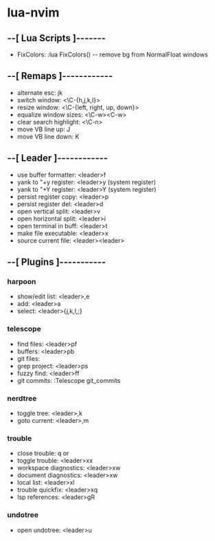 # lua-nvim

## --[ Lua Scripts ]-------

- FixColors:  :lua FixColors() -- remove bg from NormalFloat windows

## --[ Remaps ]------------

- alternate esc:          jk
- switch window:          <\C-{h,j,k,l}\>
- resize window:          <\C-{left, right, up, down}\>
- equalize window sizes:  <\C-w\><C-w\>
- clear search highlight: <\C-n\>
- move VB line up:        J
- move VB line down:      K

## --[ Leader ]------------

- use buffer formatter:   \<leader\>f
- yank to "+y register:   \<leader\>y (system register)
- yank to "+Y register:   \<leader\>Y (system register)
- persist register copy:  \<leader\>p
- persist register del:   \<leader\>d
- open vertical split:    \<leader\>v
- open horizontal split:  \<leader\>i
- open terminal in buff:  \<leader\>t
- make file executable:   \<leader\>x
- source current file:    \<leader\>\<leader\>

## --[ Plugins ]-----------

### harpoon

- show/edit list: \<leader\>,e
- add:            \<leader\>a
- select:         \<leader\>{j,k,l,;}

### telescope

- find files:     \<leader\>pf
- buffers:        \<leader\>pb
- git files:      <C-p>
- grep project:   \<leader\>ps
- fuzzy find:     \<leader\>ff
- git commits:    :Telescope git_commits

### nerdtree

- toggle tree:    \<leader\>,k
- goto current:   \<leader\>,m

### trouble

- close trouble:            q or <esc>
- toggle trouble:           \<leader\>xx
- workspace diagnostics:    \<leader\>xw
- document diagnostics:     \<leader\>xw
- local list:               \<leader\>xl
- trouble quickfix:         \<leader\>xq
- lsp references:           \<leader\>gR

### undotree

- open undotree:  \<leader\>u

